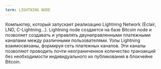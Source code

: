 ```yaml
---
term: LIGHTNING NODE
---
```


Компьютер, который запускает реализацию Lightning Network (Eclair, LND, C-Lightning...). Lightning node создается на базе Bitcoin node и позволяет создавать и управлять двунаправленными платежными каналами между различными пользователями. Узлы Lightning взаимосвязаны, формируя сеть платежных каналов. Эти каналы позволяют проводить почти неограниченное количество транзакций без необходимости индивидуального их публикования в блокчейне Bitcoin.